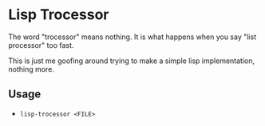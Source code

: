 
# Lisp Trocessor

The word "trocessor" means nothing. It is what happens when you say "list processor" too fast.

This is just me goofing around trying to make a simple lisp implementation, nothing more.

## Usage

- `lisp-trocessor <FILE>`

